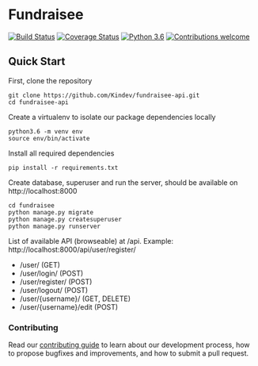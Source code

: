 # Fundraisee

[![Build Status](https://travis-ci.com/Kindev/fundraisee-api.svg?branch=master)](https://travis-ci.com/Kindev/fundraisee-api)
[![Coverage Status](https://coveralls.io/repos/github/Kindev/fundraisee-api/badge.svg)](https://coveralls.io/github/Kindev/fundraisee-api)
[![Python 3.6](https://img.shields.io/badge/python-3.6-blue.svg)](https://www.python.org/downloads/release/python-360/)
[![Contributions welcome](https://img.shields.io/badge/contributions-welcome-brightgreen.svg?style=flat)](CONTRIBUTING.md)


## Quick Start

First, clone the repository
```
git clone https://github.com/Kindev/fundraisee-api.git
cd fundraisee-api
```

Create a virtualenv to isolate our package dependencies locally
```
python3.6 -m venv env
source env/bin/activate
```

Install all required dependencies
```
pip install -r requirements.txt
```

Create database, superuser and run the server, should be available on http://localhost:8000
```
cd fundraisee
python manage.py migrate
python manage.py createsuperuser
python manage.py runserver
```

List of available API (browseable) at /api. Example: http://localhost:8000/api/user/register/
* /user/ (GET)
* /user/login/ (POST)
* /user/register/ (POST)
* /user/logout/ (POST)
* /user/{username}/ (GET, DELETE)
* /user/{username}/edit (POST)

### Contributing
Read our [contributing guide](https://github.com/Kindev/fundraisee-api/blob/master/CONTRIBUTING.md) to learn about our development process, how to propose bugfixes and improvements, and how to submit a pull request.